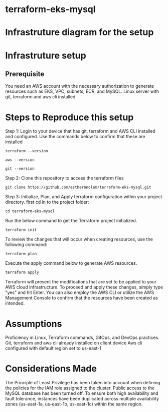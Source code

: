 # terraform-eks-mysql

# Infrastruture diagram for the setup



# Infrastruture setup

## Prerequisite
You need an AWS account with the necessary authorization to generate resources such as EKS, VPC, subnets, ECR, and MySQL.
Linux server with git, terraform and aws cli installed

# Steps to Reproduce this setup

Step 1: Login to your device that has git, terraform and AWS CLI installed and configured.
Use the commands below to confirm that these are installed
```
terraform --version
```
```
aws --version
```
```
git --version
```
Step 2: Clone this repository to access the terraform files
```
git clone https://github.com/esthernnolum/terraform-eks-mysql.git
```
Step 3: Initialize, Plan, and Apply terraform configuration within your project directory.
first cd in to the project folder:
```
cd terraform-eks-mysql
```
Run the below command to get the Terraform project initialized.
```
terraform init
```
To review the changes that will occur when creating resources, use the following command:
```
terraform plan
```
Execute the apply command below to generate AWS resources.
```
terraform apply
```
Terraform will present the modifications that are set to be applied to your AWS cloud infrastructure. To proceed and apply these changes, simply type "yes" and hit Enter. You can also employ the AWS CLI or utilize the AWS Management Console to confirm that the resources have been created as intended.

# Assumptions
Proficiency in Linux, Terraform commands, GitOps, and DevOps practices.
Git, terraform and aws cli already installed on client device
Aws cli configured with default region set to us-east-1

# Considerations Made

The Principle of Least Privilege has been taken into account when defining the policies for the IAM role assigned to the cluster.
Public access to the MySQL database has been turned off.
To ensure both high availability and fault tolerance, instances have been duplicated across multiple availability zones (us-east-1a, us-east-1b, us-east-1c) within the same region.
